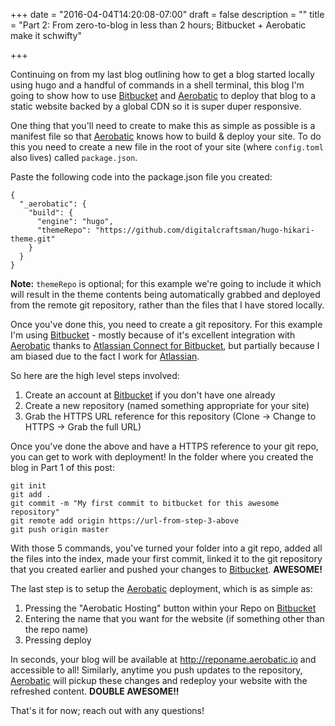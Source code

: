 +++
date = "2016-04-04T14:20:08-07:00"
draft = false
description = ""
title = "Part 2: From zero-to-blog in less than 2 hours; Bitbucket + Aerobatic make it schwifty"

+++

Continuing on from my last blog outlining how to get a blog started locally using hugo and a handful of commands in a shell terminal, this blog I'm going to show how to use [Bitbucket](http://bitbucket.org) and [Aerobatic](http://aerobatic.com) to deploy that blog to a static website backed by a global CDN so it is super duper responsive.

One thing that you'll need to create to make this as simple as possible is a manifest file so that [Aerobatic](http://aerobatic.com) knows how to build & deploy your site. To do this you need to create a new file in the root of your site (where `config.toml` also lives) called `package.json`.

Paste the following code into the package.json file you created:

```
{
  "_aerobatic": {
    "build": {
      "engine": "hugo",
      "themeRepo": "https://github.com/digitalcraftsman/hugo-hikari-theme.git"
    }
  }
}
```

**Note:** `themeRepo` is optional; for this example we're going to include it which will result in the theme contents being automatically grabbed and deployed from the remote git repository, rather than the files that I have stored locally.

Once you've done this, you need to create a git repository. For this example I'm using [Bitbucket](http://bitbucket.org) - mostly because of it's excellent integration with [Aerobatic](http://aerobatic.com) thanks to [Atlassian Connect for Bitbucket](https://blog.bitbucket.org/2015/06/10/atlassian-connect-for-bitbucket-a-new-way-to-extend-your-workflow-in-the-cloud/), but partially because I am biased due to the fact I work for [Atlassian](http://www.atlassian.com).

So here are the high level steps involved:

1. Create an account at [Bitbucket](http://bitbucket.org) if you don't have one already
2. Create a new repository (named something appropriate for your site)
3. Grab the HTTPS URL reference for this repository (Clone -> Change to HTTPS -> Grab the full URL)

Once you've done the above and have a HTTPS reference to your git repo, you can get to work with deployment! In the folder where you created the blog in Part 1 of this post:

```
git init
git add .
git commit -m "My first commit to bitbucket for this awesome repository"
git remote add origin https://url-from-step-3-above
git push origin master
```

With those 5 commands, you've turned your folder into a git repo, added all the files into the index, made your first commit, linked it to the git repository that you created earlier and pushed your changes to [Bitbucket](http://bitbucket.org). **AWESOME!**

The last step is to setup the [Aerobatic](http://aerobatic.com) deployment, which is as simple as:

1. Pressing the "Aerobatic Hosting" button within your Repo on [Bitbucket](http://bitbucket.org)
2. Entering the name that you want for the website (if something other than the repo name)
3. Pressing deploy

In seconds, your blog will be available at http://reponame.aerobatic.io and accessible to all! Similarly, anytime you push updates to the repository, [Aerobatic](http://aerobatic.com) will pickup these changes and redeploy your website with the refreshed content. **DOUBLE AWESOME!!**

That's it for now; reach out with any questions!
